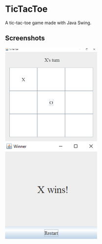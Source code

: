 # TicTacToe

A tic-tac-toe game made with Java Swing.

## Screenshots

<img src="/screenshots/game.png" alt="Game" width="300"/>
<img src="/screenshots/win.png" alt="Win" width="300">